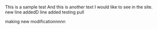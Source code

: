 This is a sample test
And this is another text I would like to see in the site.
new line addedD
 line added
testing pull 

making new modificationnnnn
